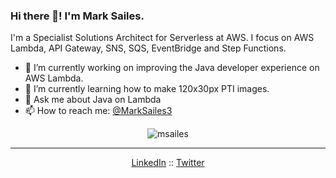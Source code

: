 ### Hi there 👋! I'm Mark Sailes.

I'm a Specialist Solutions Architect for Serverless at AWS. I focus on AWS Lambda, API Gateway, SNS, SQS, EventBridge and Step Functions.

- 🔭 I’m currently working on improving the Java developer experience on AWS Lambda.
- 🌱 I’m currently learning how to make 120x30px PTI images.
- 💬 Ask me about Java on Lambda
- 📫 How to reach me: <a href="https://twitter.com/MarkSailes3">@MarkSailes3</a>

<p align="center"> <img src="https://github-readme-stats.vercel.app/api?username=msailes&show_icons=true" alt="msailes" /> </p>

--- 
<p align="center">
  <a href="https://www.linkedin.com/in/mark-sailes/">LinkedIn</a> ::
  <a href="https://twitter.com/MarkSailes3">Twitter</a>
</p>
